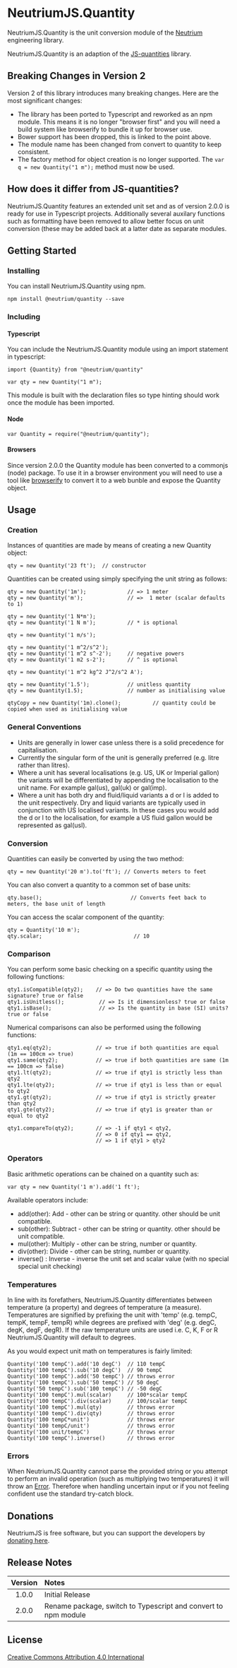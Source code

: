 # NeutriumJS.Quantity

NeutriumJS.Quantity is the unit conversion module of the [Neutrium](https://neutrium.net) engineering library.

NeutriumJS.Quantity is an adaption of the [JS-quantities](https://github.com/gentooboontoo/js-quantities) library.

## Breaking Changes in Version 2

Version 2 of this library introduces many breaking changes. Here are the most significant changes:

- The library has been ported to Typescript and reworked as an npm module. This means it is no longer "browser first" and you will need a build system like browserify to bundle it up for browser use.
- Bower support has been dropped, this is linked to the point above.
- The module name has been changed from convert to quantity to keep consistent.
- The factory method for object creation is no longer supported. The `var q = new Quantity("1 m");` method must now be used.

## How does it differ from JS-quantities?

NeutriumJS.Quantity features an extended unit set and as of version 2.0.0 is ready for use in Typescript projects. Additionally several auxilary functions such as formatting have been removed to allow better focus on unit conversion (these may be added back at a latter date as separate modules.

## Getting Started

### Installing

You can install NeutriumJS.Quantity using npm.

	npm install @neutrium/quantity --save

### Including

#### Typescript

You can include the NeutriumJS.Quantity module using an import statement in typescript:

    import {Quantity} from "@neutrium/quantity"

    var qty = new Quantity("1 m");

This module is built with the declaration files so type hinting should work once the module has been imported.

#### Node

    var Quantity = require("@neutrium/quantity");

#### Browsers

Since version 2.0.0 the Quantity module has been converted to a commonjs (node) package. To use it in a browser environment you will need to use a tool like [browserify](http://browserify.org) to convert it to a web bunble and expose the Quantity object.

## Usage

### Creation

Instances of quantities are made by means of creating a new Quantity object:

    qty = new Quantity('23 ft');  // constructor

Quantities can be created using simply specifying the unit string as follows:

    qty = new Quantity('1m');             // => 1 meter
    qty = new Quantity('m');              // =>  1 meter (scalar defaults to 1)

    qty = new Quantity('1 N*m');
    qty = new Quantity('1 N m');          // * is optional

    qty = new Quantity('1 m/s');

    qty = new Quantity('1 m^2/s^2');
    qty = new Quantity('1 m^2 s^-2');     // negative powers
    qty = new Quantity('1 m2 s-2');       // ^ is optional

    qty = new Quantity('1 m^2 kg^2 J^2/s^2 A');

    qty = new Quantity('1.5');            // unitless quantity
    qty = new Quantity(1.5);              // number as initialising value

    qtyCopy = new Quantity('1m).clone();          // quantity could be copied when used as initialising value

### General Conventions

- Units are generally in lower case unless there is a solid precedence for capitalisation.
- Currently the singular form of the unit is generally preferred (e.g. litre rather than litres).
- Where a unit has several localisations (e.g. US, UK or Imperial gallon) the variants will be differentiated by appending the localisation to the unit name. For example gal(us), gal(uk) or gal(imp).
- Where a unit has both dry and fluid/liquid variants a d or l is added to the unit respectively. Dry and liquid variants are typically used in conjunction with US localised variants. In these cases you would add the d or l to the localisation, for example a US fluid gallon would be represented as gal(usl).

### Conversion

Quantities can easily be converted by using the two method:

    qty = new Quantity('20 m').to('ft'); // Converts meters to feet

You can also convert a quantity to a common set of base units:

    qty.base();                            // Converts feet back to meters, the base unit of length

You can access the scalar component of the quantity:

    qty = Quantity('10 m');
    qty.scalar;                             // 10

### Comparison

You can perform some basic checking on a specific quantity using the following functions:

    qty1.isCompatible(qty2);    // => Do two quantities have the same signature? true or false
    qty1.isUnitless();           // => Is it dimensionless? true or false
    qty1.isBase();               // => Is the quantity in base (SI) units? true or false

Numerical comparisons can also be performed using the following functions:

    qty1.eq(qty2);              // => true if both quantities are equal (1m == 100cm => true)
    qty1.same(qty2);            // => true if both quantities are same (1m == 100cm => false)
    qty1.lt(qty2);              // => true if qty1 is strictly less than qty2
    qty1.lte(qty2);             // => true if qty1 is less than or equal to qty2
    qty1.gt(qty2);              // => true if qty1 is strictly greater than qty2
    qty1.gte(qty2);             // => true if qty1 is greater than or equal to qty2

    qty1.compareTo(qty2);       // => -1 if qty1 < qty2,
                                // => 0 if qty1 == qty2,
                                // => 1 if qty1 > qty2

### Operators

Basic arithmetic operations can be chained on a quantity such as:

    var qty = new Quantity('1 m').add('1 ft');

Available operators include:

- add(other): Add - other can be string or quantity. other should be unit compatible.
- sub(other): Subtract - other can be string or quantity. other should be unit compatible.
- mul(other): Multiply - other can be string, number or quantity.
- div(other): Divide - other can be string, number or quantity.
- inverse() : Inverse - inverse the unit set and scalar value (with no special special unit checking)

### Temperatures

In line with its forefathers, NeutriumJS.Quantity differentiates between temperature (a property) and degrees of temperature (a measure). Temperatures are signified by prefixing the unit with 'temp' (e.g. tempC, tempK, tempF, tempR) while degrees are prefixed with 'deg' (e.g. degC, degK, degF, degR). If the raw temperature units are used i.e. C, K, F or R NeutriumJS.Quantity will default to degrees.

As you would expect unit math on temperatures is fairly limited:

    Quantity('100 tempC').add('10 degC')  // 110 tempC
    Quantity('100 tempC').sub('10 degC')  // 90 tempC
    Quantity('100 tempC').add('50 tempC') // throws error
    Quantity('100 tempC').sub('50 tempC') // 50 degC
    Quantity('50 tempC').sub('100 tempC') // -50 degC
    Quantity('100 tempC').mul(scalar)     // 100*scalar tempC
    Quantity('100 tempC').div(scalar)     // 100/scalar tempC
    Quantity('100 tempC').mul(qty)        // throws error
    Quantity('100 tempC').div(qty)        // throws error
    Quantity('100 tempC*unit')            // throws error
    Quantity('100 tempC/unit')            // throws error
    Quantity('100 unit/tempC')            // throws error
    Quantity('100 tempC').inverse()       // throws error

### Errors

When NeutriumJS.Quantity cannot parse the provided string or you attempt to perform an invalid operation (such as multiplying two temperatures) it will throw an [Error](https://developer.mozilla.org/en-US/docs/Web/JavaScript/Reference/Global_Objects/Error). Therefore when handling uncertain input or if you not feeling confident use the standard try-catch block.

## Donations

NeutriumJS is free software, but you can support the developers by [donating here](https://neutrium.net/donate/).

## Release Notes

| Version | Notes |
|:-------:|:------|
| 1.0.0	  | Initial Release |
| 2.0.0   | Rename package, switch to Typescript and convert to npm module |

## License

[Creative Commons Attribution 4.0 International](http://creativecommons.org/licenses/by/4.0/legalcode)